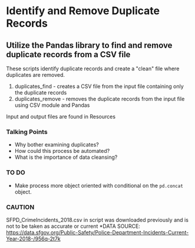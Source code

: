 # Identify and Remove Duplicate Records
## Utilize the Pandas library to find and remove duplicate records from a CSV file

These scripts identify duplicate records and create a "clean" file where duplicates are removed.

1. duplicates_find - creates a CSV file from the input file containing only the duplicate records
2. duplicates_remove - removes the duplicate records from the input file using CSV module and Pandas

Input and output files are found in Resources

### Talking Points

* Why bother examining duplicates?
* How could this process be automated? 
* What is the importance of data cleansing?

### TO DO

* Make process more object oriented with conditional on the ```pd.concat``` object.

### CAUTION

SFPD_CrimeIncidents_2018.csv in script was downloaded previously and is not to be taken as accurate or current
*DATA SOURCE: https://data.sfgov.org/Public-Safety/Police-Department-Incidents-Current-Year-2018-/956q-2t7k
